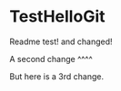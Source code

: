 TestHelloGit
============
Readme test! and changed!

A second change ^^^^

But here is a 3rd change.
